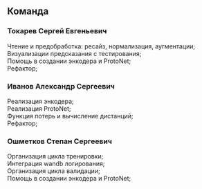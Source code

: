 ## Команда
### Токарев Сергей Евгеньевич
Чтение и предобработка: ресайз, нормализация, аугментации;\
Визуализации предсказания с тестирования;\
Помощь в создании энкодера и ProtoNet;\
Рефактор;

### Иванов Александр Сергеевич
Реализация энкодера;\
Реализация ProtoNet;\
Функция потерь и вычисление дистанций;\
Рефактор;

### Ошметков Степан Сергеевич
Организация цикла тренировки;\
Интеграция wandb логирования;\
Организация цикла валидации;\
Помощь в создании энкодера и ProtoNet;

